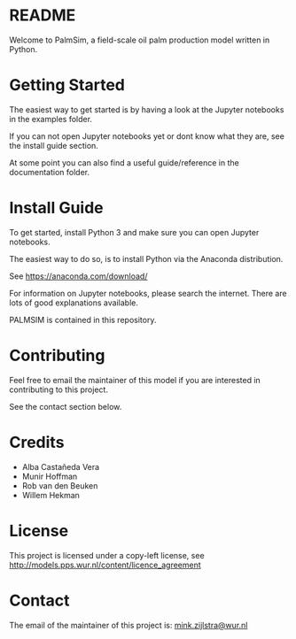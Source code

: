 # README

Welcome to PalmSim, a field-scale oil palm production model written in Python.

# Getting Started

The easiest way to get started is by having a look at the Jupyter notebooks in the examples folder.

If you can not open Jupyter notebooks yet or dont know what they are, see the install guide section.

At some point you can also find a useful guide/reference in the documentation folder.

# Install Guide

To get started, install Python 3 and make sure you can open Jupyter notebooks.

The easiest way to do so, is to install Python via the Anaconda distribution.

See https://anaconda.com/download/

For information on Jupyter notebooks, please search the internet. There are lots of good explanations available.

PALMSIM is contained in this repository.

# Contributing

Feel free to email the maintainer of this model if you are interested in contributing to this project.

See the contact section below.

# Credits

- Alba Castañeda Vera
- Munir Hoffman
- Rob van den Beuken
- Willem Hekman

# License

This project is licensed under a copy-left license, see http://models.pps.wur.nl/content/licence_agreement

# Contact

The email of the maintainer of this project is: mink.zijlstra@wur.nl
